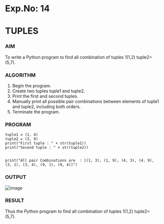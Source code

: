 # Exp.No: 14 
# TUPLES 

### AIM

To write a Python program to find all combination of tuples 1(1,2) tuple2=(5,7).

### ALGORITHM

1. Begin the program.  
2. Create two tuples tuple1 and tuple2.
3. Print the first and second tuples.
4. Manually print all possible pair combinations between elements of tuple1 and tuple2, including both orders.
5. Terminate the program.

### PROGRAM

```
tuple1 = (1, 4)
tuple2 = (3, 9)
print("First tuple : " + str(tuple1))
print("Second tuple : " + str(tuple2))


print("All pair Combinations are  : [(1, 3), (1, 9), (4, 3), (4, 9), (3, 1), (3, 4), (9, 1), (9, 4)]")

```

### OUTPUT

![image](https://github.com/user-attachments/assets/ef44936b-0e84-4efc-83fb-d7ba289e971a)

### RESULT

Thus the Python program to find all combination of tuples 1(1,2) tuple2=(5,7).
